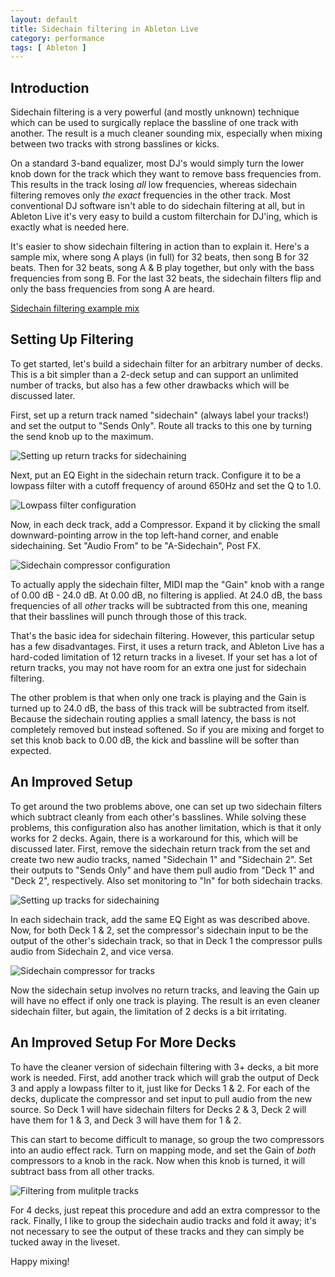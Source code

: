 ```yaml
---
layout: default
title: Sidechain filtering in Ableton Live
category: performance
tags: [ Ableton ]
---
```


Introduction
------------

Sidechain filtering is a very powerful (and mostly unknown) technique which
can be used to surgically replace the bassline of one track with another. The
result is a much cleaner sounding mix, especially when mixing between two
tracks with strong basslines or kicks.

On a standard 3-band equalizer, most DJ's would simply turn the lower knob
down for the track which they want to remove bass frequencies from. This
results in the track losing *all* low frequencies, whereas sidechain filtering
removes only *the exact* frequencies in the other track. Most conventional DJ
software isn't able to do sidechain filtering at all, but in Ableton Live it's
very easy to build a custom filterchain for DJ'ing, which is exactly what is
needed here.

It's easier to show sidechain filtering in action than to explain it.  Here's
a sample mix, where song A plays (in full) for 32 beats, then song B for 32
beats. Then for 32 beats, song A & B play together, but only with the bass
frequencies from song B. For the last 32 beats, the sidechain filters flip and
only the bass frequencies from song A are heard.

[Sidechain filtering example mix][1]


Setting Up Filtering
--------------------

To get started, let's build a sidechain filter for an arbitrary number of
decks. This is a bit simpler than a 2-deck setup and can support an unlimited
number of tracks, but also has a few other drawbacks which will be discussed
later.

First, set up a return track named "sidechain" (always label your tracks!) and
set the output to "Sends Only". Route all tracks to this one by turning the
send knob up to the maximum.

![Setting up return tracks for sidechaining](http://static.teragonaudio.com/sidechain-filtering-basic-setup.png)

Next, put an EQ Eight in the sidechain return track. Configure it to be a
lowpass filter with a cutoff frequency of around 650Hz and set the Q to 1.0.

![Lowpass filter configuration](http://static.teragonaudio.com/sidechain-filtering-lowpass-filter.png)

Now, in each deck track, add a Compressor. Expand it by clicking the small
downward-pointing arrow in the top left-hand corner, and enable sidechaining.
Set "Audio From" to be "A-Sidechain", Post FX.

![Sidechain compressor configuration](http://static.teragonaudio.com/sidechain-flitering-sidechain-compressor.png)

To actually apply the sidechain filter, MIDI map the "Gain" knob with a range
of 0.00 dB - 24.0 dB. At 0.00 dB, no filtering is applied. At 24.0 dB, the
bass frequencies of all *other* tracks will be subtracted from this one,
meaning that their basslines will punch through those of this track.

That's the basic idea for sidechain filtering. However, this particular setup
has a few disadvantages. First, it uses a return track, and Ableton Live has a
hard-coded limitation of 12 return tracks in a liveset. If your set has a lot
of return tracks, you may not have room for an extra one just for sidechain
filtering.

The other problem is that when only one track is playing and the Gain is
turned up to 24.0 dB, the bass of this track will be subtracted from itself.
Because the sidechain routing applies a small latency, the bass is not
completely removed but instead softened. So if you are mixing and forget to
set this knob back to 0.00 dB, the kick and bassline will be softer than
expected.


An Improved Setup
-----------------

To get around the two problems above, one can set up two sidechain filters
which subtract cleanly from each other's basslines. While solving these
problems, this configuration also has another limitation, which is that it
only works for 2 decks. Again, there is a workaround for this, which will be
discussed later. First, remove the sidechain return track from the set and
create two new audio tracks, named "Sidechain 1" and "Sidechain 2". Set their
outputs to "Sends Only" and have them pull audio from "Deck 1" and "Deck 2",
respectively. Also set monitoring to "In" for both sidechain tracks.

![Setting up tracks for sidechaining](http://static.teragonaudio.com/sidechaing-filtering-tracks-setup.png)

In each sidechain track, add the same EQ Eight as was described above. Now,
for both Deck 1 & 2, set the compressor's sidechain input to be the output of
the other's sidechain track, so that in Deck 1 the compressor pulls audio from
Sidechain 2, and vice versa.

![Sidechain compressor for tracks](http://static.teragonaudio.com/sidechain-filtering-pull-from-track.png)

Now the sidechain setup involves no return tracks, and leaving the Gain up
will have no effect if only one track is playing. The result is an even
cleaner sidechain filter, but again, the limitation of 2 decks is a bit
irritating.


An Improved Setup For More Decks
--------------------------------

To have the cleaner version of sidechain filtering with 3+ decks, a bit more
work is needed. First, add another track which will grab the output of Deck 3
and apply a lowpass filter to it, just like for Decks 1 & 2. For each of the
decks, duplicate the compressor and set input to pull audio from the new
source. So Deck 1 will have sidechain filters for Decks 2 & 3, Deck 2 will
have them for 1 & 3, and Deck 3 will have them for 1 & 2.

This can start to become difficult to manage, so group the two compressors
into an audio effect rack. Turn on mapping mode, and set the Gain of *both*
compressors to a knob in the rack. Now when this knob is turned, it will
subtract bass from all other tracks.

![Filtering from mulitple tracks](http://static.teragonaudio.com/sidechain-filtering-multiple-tracks.png)

For 4 decks, just repeat this procedure and add an extra compressor to the
rack. Finally, I like to group the sidechain audio tracks and fold it away;
it's not necessary to see the output of these tracks and they can simply be
tucked away in the liveset.

Happy mixing!


[1]: http://static.teragonaudio.com/sidechain-filtering-example.mp3
